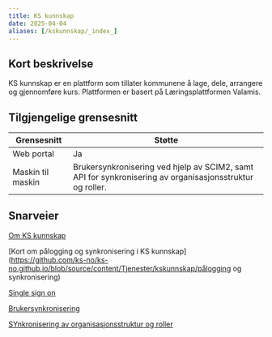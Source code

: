 ```yaml
---
title: KS kunnskap
date: 2025-04-04
aliases: [/kskunnskap/_index_]
---
```

## Kort beskrivelse
KS kunnskap er en plattform som tillater kommunene å lage, dele, arrangere og gjennomføre kurs. Plattformen er basert på Læringsplattformen Valamis.

## Tilgjengelige grensesnitt
| Grensesnitt | Støtte |
|------|------|
| Web portal | Ja |
| Maskin til maskin | Brukersynkronisering ved hjelp av SCIM2, samt API for synkronisering av organisasjonsstruktur og roller. 


## Snarveier
[Om KS kunnskap](https://ksdigital.no/tjenestene/ks-laering/ny-laeringsplattform/)

[Kort om pålogging og synkronisering i KS kunnskap](https://github.com/ks-no/ks-no.github.io/blob/source/content/Tjenester/kskunnskap/pålogging og synkronisering)

[Single sign on](SSO)

[Brukersynkronisering](SSO)

[SYnkronisering av organisasjonsstruktur og roller](SSO)
